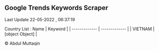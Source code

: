 

## Google Trends Keywords Scraper 
 
Last Update 22-05-2022 , 06:37:19

Country List :
 Name  | Keyword |
| ------------- | ------------- |
| VIETNAM | [object Object] |



© Abdul Muttaqin 
